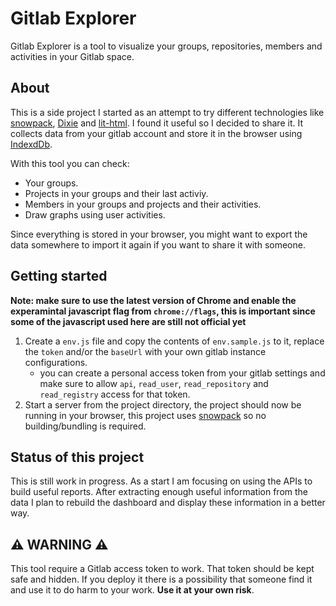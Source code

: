 # Gitlab Explorer

Gitlab Explorer is a tool to visualize your groups, repositories, members and activities in your Gitlab space.

## About

This is a side project I started as an attempt to try different technologies like [snowpack](https://www.snowpack.dev/), [Dixie](https://dexie.org/) and [lit-html](https://lit-html.polymer-project.org/). I found it useful so I decided to share it. It collects data from your gitlab account and store it in the browser using [IndexdDb](https://developer.mozilla.org/en-US/docs/Web/API/IndexedDB_API).

With this tool you can check:

* Your groups.
* Projects in your groups and their last activiy.
* Members in your groups and projects and their activities.
* Draw graphs using user activities.

Since everything is stored in your browser, you might want to export the data somewhere to import it again if you want to share it with someone.

## Getting started

**Note: make sure to use the latest version of Chrome and enable the experamintal javascript flag from `chrome://flags`, this is important since some of the javascript used here are still not official yet**

1. Create a `env.js` file and copy the contents of `env.sample.js` to it, replace the `token` and/or the `baseUrl` with your own gitlab instance configurations.
   * you can create a personal access token from your gitlab settings and make sure to allow `api`, `read_user`, `read_repository` and `read_registry` access for that token.
2. Start a server from the project directory, the project should now be running in your browser, this project uses [snowpack](https://www.snowpack.dev/) so no building/bundling is required.

## Status of this project

This is still work in progress. As a start I am focusing on using the APIs to build useful reports. After extracting enough useful information from the data I plan to rebuild the dashboard and display these information in a better way.

## ⚠️ WARNING ⚠️

This tool require a Gitlab access token to work. That token should be kept safe and hidden. If you deploy it there is a possibility that someone find it and use it to do harm to your work. **Use it at your own risk**.
